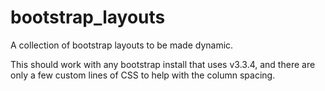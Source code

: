 # bootstrap_layouts
A collection of bootstrap layouts to be made dynamic. 

This should work with any bootstrap install that uses v3.3.4, and there are only a few custom lines of CSS to help with the column spacing.
